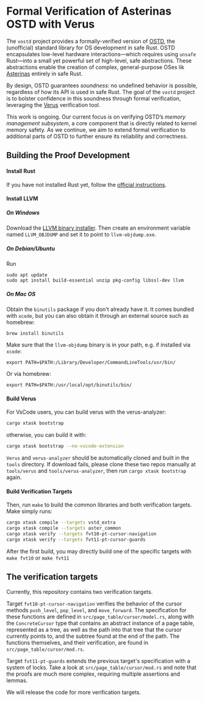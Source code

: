 # Formal Verification of Asterinas OSTD with Verus

The `vostd` project provides a formally-verified version of [OSTD](https://asterinas.github.io/book/ostd/index.html), the (unofficial) standard library for OS development in safe Rust. OSTD encapsulates low-level hardware interactions—which requires using `unsafe` Rust—into a small yet powerful set of high-level, safe abstractions. These abstractions enable the creation of complex, general-purpose OSes lik [Asterinas](https://github.com/asterinas/asterinas) entirely in safe Rust.

By design, OSTD guarantees _soundness_: no undefined behavior is possible, regardless of how its API is used in safe Rust. The goal of the `vostd` project is to bolster confidence in this soundness through formal verification, leveraging the [Verus](https://github.com/verus-lang/verus) verification tool.

This work is ongoing. Our current focus is on verifying OSTD’s _memory management subsystem_, a core component that is directly related to kernel memory safety. As we continue, we aim to extend formal verification to additional parts of OSTD to further ensure its reliability and correctness.

## Building the Proof Development

#### Install Rust

If you have not installed Rust yet, follow the [official instructions](https://www.rust-lang.org/tools/install).

#### Install LLVM

##### On Windows

Download the [LLVM binary installer](https://github.com/llvm/llvm-project/releases). Then create an environment variable named `LLVM_OBJDUMP` and set it to point to `llvm-objdump.exe`.

##### On Debian/Ubuntu

Run

```
sudo apt update
sudo apt install build-essential unzip pkg-config libssl-dev llvm
```

##### On Mac OS

Obtain the `binutils` package if you don't already have it. It comes bundled with `xcode`, but you can also obtain it through an external source such as homebrew:
```
brew install binutils
```

Make sure that the `llvm-objdump` binary is in your path, e.g. if installed via `xcode`:
```
export PATH=$PATH:/Library/Developer/CommandLineTools/usr/bin/
```

Or via homebrew:
```
export PATH=$PATH:/usr/local/opt/binutils/bin/
```

#### Build Verus

For VsCode users, you can build verus with the verus-analyzer:
```bash
cargo xtask bootstrap
```
otherwise, you can build it with:
```bash
cargo xtask bootstrap --no-vscode-extension
```

`Verus` and `verus-analyzer` should be automatically cloned and built in the `tools` directory. If download fails, please clone these two repos manually at `tools/verus` and `tools/verus-analyzer`, then run `cargo xtask bootstrap` again.

#### Build Verification Targets 

Then, run ``make`` to build the common libraries and both verification targets.
Make simply runs:

```bash
cargo xtask compile --targets vstd_extra
cargo xtask compile --targets aster_common
cargo xtask verify --targets fvt10-pt-cursor-navigation
cargo xtask verify --targets fvt11-pt-cursor-guards
```

After the first build, you may directly build one of the specific targets
with ``make fvt10`` or ``make fvt11``

## The verification targets

Currently, this repository contains two verification targets. 

Target ``fvt10-pt-cursor-navigation``
verifies the behavior of the cursor methods ``push_level``, ``pop_level``, and ``move_forward``.
The specification for these functions are defined in ``src/page_table/cursor/model.rs``, along with
the ``ConcreteCursor`` type that contains an abstract instance of a page table, represented as a tree,
as well as the path into that tree that the cursor currently points to, and the subtree found at the
end of the path. The functions themselves, and their verification, are found in ``src/page_table/cursor/mod.rs``.

Target ``fvt11-pt-guards`` extends the previous target's specification with a system of locks. Take a look at
``src/page_table/cursor/mod.rs`` and note that the proofs are much more complex, requiring multiple assertions and lemmas.

We will release the code for more verification targets.